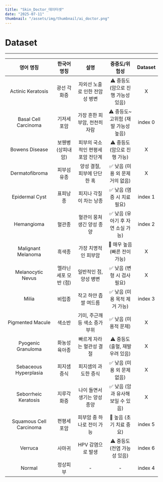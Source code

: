 ```yaml
---
title: "Skin_Doctor_데이터셋"
date: "2025-07-11"
thumbnail: "/assets/img/thumbnail/ai_doctor.png"
---
```


# Dataset
---

|영어 명칭|한국어 명칭|설명|중증도/위험성|Dataset|
|:---:|:---:|:---:|:---:|:---:|
|Actinic Keratosis|광선 각화증|자외선 노출로 인한 전암성 병변|⚠️ 중등도 (암으로 진행 가능성 있음)|X|
|Basal Cell Carcinoma|기저세포암|가장 흔한 피부암, 천천히 자람|⚠️ 중등도~고위험 (재발 가능성 높음)|index 0|
|Bowens Disease|보웬병 (상피내암)|피부의 국소적인 편평세포암 전단계|⚠️ 중등도 (암으로 진행 가능)|X|
|Dermatofibroma|피부섬유종|양성 결절, 피부에 단단한 혹	|✅ 낮음 (미용 외 문제 거의 없음)|X|
|Epidermal Cyst|표피낭종|피지나 각질이 차는 낭종|✅ 낮음 (염증 시 치료 필요)|index 1|
|Hemangioma|혈관종|혈관이 뭉쳐 생긴 양성 종양|✅ 낮음 (유아기 후 자연 소실 가능)|index 2|
|Malignant Melanoma|흑색종|가장 치명적인 피부암|🔴 매우 높음 (빠른 전이 가능)|X|
|Melanocytic Nevus|멜라닌세포 모반 (점)|일반적인 점, 양성 병변|✅ 낮음 (변형 시 검사 필요)|X|
|Milia|비립종|작고 하얀 좁쌀 여드름|✅ 낮음 (미용 목적 제거 가능)|index 3|
|Pigmented Macule|색소반|기미, 주근깨 등 색소 증가 부위|✅ 낮음 (미용적 문제)|X|
|Pyogenic Granuloma|화농성 육아종|빠르게 자라는 혈관성 결절|⚠️ 중등도 (출혈, 재발 우려 있음)|X|
|Sebaceous Hyperplasia|피지샘 증식|피지샘의 과도한 증식|✅ 낮음 (미용 외 문제 없음)|X|
|Seborrheic Keratosis|지루각화증|나이 들면서 생기는 양성 종양	|✅ 낮음 (암과 유사해 보일 수 있음)|X|
|Squamous Cell Carcinoma|편평세포암|피부암 중 하나로 전이 가능|🔴 높음 (초기 치료 중요)|index 5|
|Verruca|사마귀|HPV 감염으로 발생|⚠️ 중등도 (전염 가능성 있음)	|index 6|
|Normal|정상피부|-|-|index 4|